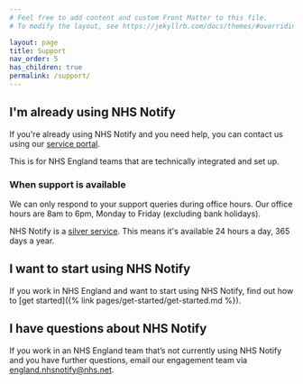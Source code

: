 ```yaml
---
# Feel free to add content and custom Front Matter to this file.
# To modify the layout, see https://jekyllrb.com/docs/themes/#overriding-theme-defaults

layout: page
title: Support
nav_order: 5
has_children: true
permalink: /support/
---
```


## I'm already using NHS Notify

If you're already using NHS Notify and you need help, you can contact us using our [service portal](https://nhsdigitallive.service-now.com/csm).

This is for NHS England teams that are technically integrated and set up.

### When support is available

We can only respond to your support queries during office hours. Our office hours are 8am to 6pm, Monday to Friday (excluding bank holidays).

NHS Notify is a [silver service](https://digital.nhs.uk/services/reference-guide#service-levels). This means it's available 24 hours a day, 365 days a year.

## I want to start using NHS Notify

If you work in NHS England and want to start using NHS Notify, find out how to [get started]({% link pages/get-started/get-started.md %}).

## I have questions about NHS Notify

If you work in an NHS England team that’s not currently using NHS Notify and you have further questions, email our engagement team via <england.nhsnotify@nhs.net>.
